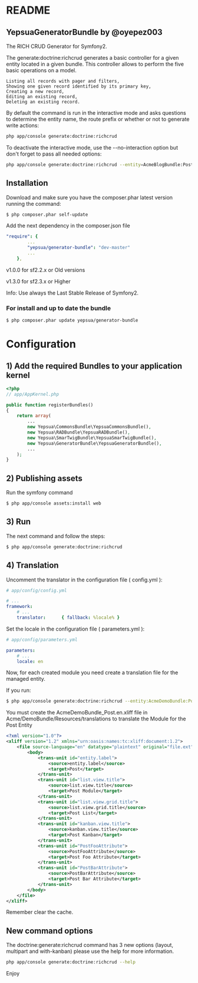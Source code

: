 README
======

YepsuaGeneratorBundle by @oyepez003
-----------------------------------

The RICH CRUD Generator for Symfony2.

The generate:doctrine:richcrud generates a basic controller for a given entity located in a given bundle. 
This controller allows to perform the five basic operations on a model.

    Listing all records with pager and filters,
    Showing one given record identified by its primary key,
    Creating a new record,
    Editing an existing record,
    Deleting an existing record.

By default the command is run in the interactive mode and asks questions to determine the entity name, the route prefix or whether or not to generate write actions:

``` bash
php app/console generate:doctrine:richcrud
```

To deactivate the interactive mode, use the --no-interaction option but don't forget to pass all needed options:

``` bash
php app/console generate:doctrine:richcrud --entity=AcmeBlogBundle:Post --format=annotation --with-write --no-interaction
```

## Installation

Download and make sure you have the composer.phar latest version running the command:

``` bash
$ php composer.phar self-update
```

Add the next dependency in the composer.json file

``` yml
"require": {
        ...
        "yepsua/generator-bundle": "dev-master"
        ...
    },
```
v1.0.0 for sf2.2.x or Old versions

v1.3.0 for sf2.3.x or Higher

Info: Use always the Last Stable Release of Symfony2.

### For install and up to date the bundle

``` bash
$ php composer.phar update yepsua/generator-bundle
```

# Configuration

## 1) Add the required Bundles to your application kernel

``` php
<?php
// app/AppKernel.php

public function registerBundles()
{
    return array(
        ...
		new Yepsua\CommonsBundle\YepsuaCommonsBundle(),
		new Yepsua\RADBundle\YepsuaRADBundle(),
		new Yepsua\SmarTwigBundle\YepsuaSmarTwigBundle(),
		new Yepsua\GeneratorBundle\YepsuaGeneratorBundle(),
        ...
    );
}
```

## 2) Publishing assets

Run the symfony command

``` bash
$ php app/console assets:install web
```

## 3) Run

The next command and follow the steps:

``` bash
$ php app/console generate:doctrine:richcrud
```

## 4) Translation

Uncomment the translator in the configuration file ( config.yml ):

``` yaml
# app/config/config.yml

# ...
framework:
    # ...
    translator:      { fallback: %locale% }
```

Set the locale in the configuration file ( parameters.yml ):

``` yaml
# app/config/parameters.yml

parameters:
	# ...
    locale: en
```

Now, for each created module you need create a translation file for the managed entity.

If you run:

``` bash
$ php app/console generate:doctrine:richcrud --entity:AcmeDemoBundle:Post
```

You must create the AcmeDemoBundle_Post.en.xliff file in Acme/DemoBundle/Resources/translations 
to translate the Module for the Post Entity

``` xml
<?xml version="1.0"?>
<xliff version="1.2" xmlns="urn:oasis:names:tc:xliff:document:1.2">
    <file source-language="en" datatype="plaintext" original="file.ext">
        <body>
            <trans-unit id="entity.label">
                <source>entity.label</source>
                <target>Post</target>
            </trans-unit>
            <trans-unit id="list.view.title">
                <source>list.view.title</source>
                <target>Post Module</target>
            </trans-unit>
            <trans-unit id="list.view.grid.title">
                <source>list.view.grid.title</source>
                <target>Post List</target>
            </trans-unit>
            <trans-unit id="kanban.view.title">
                <source>kanban.view.title</source>
                <target>Post Kanban</target>
            </trans-unit>
            <trans-unit id="PostFooAttribute">
                <source>PostFooAttribute</source>
                <target>Post Foo Attribute</target>
            </trans-unit>
            <trans-unit id="PostBarAttribute">
                <source>PostBarAttribute</source>
                <target>Post Bar Attribute</target>
            </trans-unit>
        </body>
    </file>
</xliff>
```

Remember clear the cache.

## New command options

The doctrine:generate:richcrud command has 3 new options (layout, multipart and with-kanban) 
please use the help for more information.

``` bash
php app/console generate:doctrine:richcrud --help
```

Enjoy
